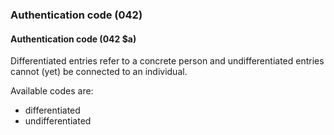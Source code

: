 ### Authentication code (042)

#### Authentication code (042 $a)
Differentiated entries
refer to a concrete person and undifferentiated entries cannot (yet) be connected to an individual.

Available codes are:
- differentiated
- undifferentiated
